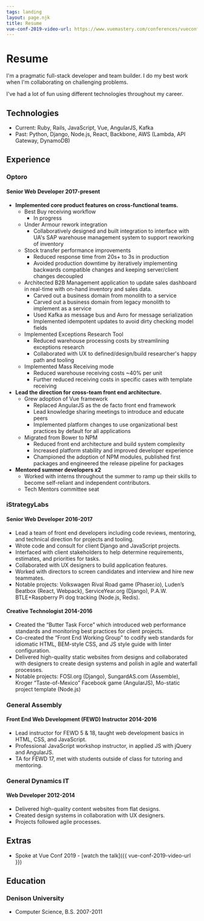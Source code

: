 ```yaml
---
tags: landing
layout: page.njk
title: Resume
vue-conf-2019-video-url: https://www.vuemastery.com/conferences/vueconf-us-2019/vuejs-in-practice-at-optoro/
---
```


# Resume

I'm a pragmatic full-stack developer and team builder. I do my best work when I'm collaborating on challenging problems.

I've had a lot of fun using different technologies throughout my career.

## Technologies

- Current: Ruby, Rails, JavaScript, Vue, AngularJS, Kafka
- Past: Python, Django, Node.js, React, Backbone, AWS (Lambda, API Gateway, DynamoDB)

## Experience

### Optoro

#### Senior Web Developer 2017-present

- **Implemented core product features on cross-functional teams.**
  - Best Buy receiving workflow
    - In progress
  - Under Armour rework integration
    - Collaboratively designed and built integration to interface with UA's SAP warehouse management system to support reworking of inventory
  - Stock transfer performance improvements
    - Reduced response time from 20s+ to 3s in production
    - Avoided production downtime by iteratively implementing backwards compatible changes and keeping server/client changes decoupled
  - Architected B2B Management application to update sales dashboard in real-time with on-hand inventory and sales data.
    - Carved out a business domain from monolith to a service
    - Carved out a business domain from legacy monolith to implement as a service
    - Used Kafka as message bus and Avro for message serialization
    - Implemented idempotent updates to avoid dirty checking model fields
  - Implemented Exceptions Research Tool
    - Reduced warehouse processing costs by streamlining exceptions research
    - Collaborated with UX to defined/design/build researcher's happy path and tooling
  - Implemented Mass Receiving mode
    - Reduced warehouse receiving costs ~40% per unit
    - Further reduced receiving costs in specific cases with template receiving
- **Lead the direction for cross-team front end architecture.**
  - Grew adoption of Vue framework
    - Replaced AngularJS as the de facto front end framework
    - Lead knowledge sharing meetings to introduce and educate peers
    - Implemented platform changes to use organizational best practices by default for all applications
  - Migrated from Bower to NPM
    - Reduced front end architecture and build system complexity
    - Increased platform stability and improved developer experience
    - Championed the adoption of NPM modules, published first packages and engineered the release pipeline for packages
- **Mentored summer developers x2**
  - Worked with interns throughout the summer to ramp up their skills to become self-reliant and independent contributors.
  - Tech Mentors committee seat

### iStrategyLabs

#### Senior Web Developer 2016-2017

- Lead a team of front end developers including code reviews, mentoring, and technical direction for projects and tooling.
- Wrote code and consult for client Django and JavaScript projects.
- Interfaced with client stakeholders to help determine requirements, estimates, and priorities for tasks.
- Collaborated with UX designers to build application features.
- Worked with directors to screen candidates and interview and hire new teammates.
- Notable projects: Volkswagen Rival Road game (Phaser.io), Luden’s Beatbox (React, Webpack), ServiceYear.org (Django), P.A.W. BTLE+Raspberry Pi dog tracking (Node.js, Redis).

#### Creative Technologist 2014-2016

- Created the “Butter Task Force” which introduced web performance standards and monitoring best practices for client projects.
- Co-created the “Front End Working Group” to codify web standards for idiomatic HTML, BEM-style CSS, and JS style guide with linter configuration.
- Delivered high-quality static websites from designs and collaborated with designers to create design systems and polish in agile and waterfall processes.
- Notable projects: FOSI.org (Django), SungardAS.com (Assemble), Kroger “Taste-of-Mexico” Facebook game (AngularJS), Mo-static project template (Node.js)

### General Assembly

#### Front End Web Development (FEWD) Instructor 2014-2016

- Lead instructor for FEWD 5 & 18, taught web development basics in HTML, CSS, and JavaScript.
- Professional JavaScript workshop instructor, in applied JS with jQuery and AngularJS.
- TA for FEWD 17, met with students outside of class for tutoring and mentoring.

### General Dynamics IT

#### Web Developer 2012-2014

- Delivered high-quality content websites from flat designs.
- Created design systems in collaboration with UX designers.
- Projects followed agile processes.

## Extras

- Spoke at Vue Conf 2019 - [watch the talk]({{ vue-conf-2019-video-url }})

## Education

### Denison University

- Computer Science, B.S. 2007-2011

